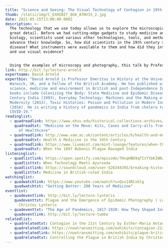 ```yaml
---
title: "Science and Seeing: The Visual Technology of Contagion in 19th Century India"
thumb: /static/img/C_EXHIBIT_QUA_ATNVIS_2.jpg
date: 2021-05-15T13:00:00.000Z
description: >-
  The technology that we use today allows us to explore the microscopic world in
  great detail. Before we had cutting-edge gadgets to study medicine and
  biology, scientists used various other technologies, tools, and methods to
  advance their knowledge. So, how did scientists in the 19th century see
  disease? What instruments were available to them and how did they interpret
  and use visual evidence? 


  Using the examples of microscopy and photography, this talk by Professor David Arnold explores the microcosm and macrocosm of contagion, the changing role of instruments and imagery in medical science, and the rise of the laboratory in India from the first cholera epidemics to bubonic plague in the 1890s.
link: http://bit.ly/lecture-arnold
expertname: David Arnold
expertbio: "David Arnold is Professor Emeritus in History at the University of
  Warwick, UK, and a Fellow of the British Academy. He has published widely on
  science, medicine and environment in British and post-Independence India. His
  books include Colonizing the Body: State Medicine and Epidemic Disease in 19th
  Century India (1993), Everyday Technology: Machines and the Making of India's
  Modernity (2013), Toxic Histories: Poison and Pollution in Modern India
  (2016). He is writing a history of pandemics in India from cholera to
  COVID-19."
readinglist:
  - quadreadlink: https://www.ohsu.edu/historical-collections-archives/medicine-move-kits-cases-and-carry-alls-history-healthcare
    quadreadtxt: "Medicine on the Move: Kits, Cases and Carry-alls from the History
      of Healthcare"
  - quadreadlink: http://www.vam.ac.uk/content/articles/h/health-and-medicine-in-the-19th-century/
    quadreadtxt: Health & Medicine in the 19th Century
  - quadreadlink: https://www.livemint.com/mint-lounge/features/when-the-1897-bubonic-plague-ravaged-india-11587876174403.html
    quadreadtxt: When the 1897 Bubonic Plague Ravaged India
listeninglist:
  - quadlistlink: https://open.spotify.com/episode/7HvqHB69qfIsTtbKIWNzbI
    quadlisttxt: When Technology Meets Ayurveda
  - quadlistlink: https://soundcloud.com/user-526344395/breaking-history-medicine-in-british-ruled-india-with-nav-athwal
    quadlisttxt: Medicine in British-ruled India
watchinglist:
  - quadwatchlink: https://www.youtube.com/watch?v=Qxx14RCxblg
    quadwatchtxt: "Getting Better: 200 Years of Medicine"
eventlist:
  - quadeventlink: http://bit.ly/lecture-lynteris
    quadeventtxt: Plague and the Emergence of Epidemic Photography | Lecture by
      Christos Lynteris
  - quadeventtxt: "The Age of Pandemics, 1817-1920: How They Shaped India and the World"
    quadeventlink: http://bit.ly/lecture-tumbe
relatedlist:
  - quadrelatedtxt: Contagion in the 21st Century by Esther-Maria Antao
    quadrelatedlink: https://nowtransmitting.com/exhibits/contagion-21st-century/
  - quadrelatedlink: https://nowtransmitting.com/exhibits/plague-british-india/
    quadrelatedtxt: Controlling the Plague in British India by Christos Lynteris
---
```

